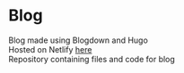 # Blog
Blog made using Blogdown and Hugo  
Hosted on Netlify [here](https://jacksblog.netlify.com)  
Repository containing files and code for blog
